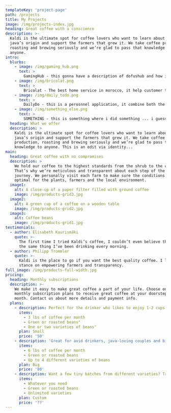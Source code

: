 ```yaml
---
templateKey: 'project-page'
path: /projects
title: My Projects
image: /img/projects-index.jpg
heading: Great coffee with a conscience
description: >-
  Kaldi is the ultimate spot for coffee lovers who want to learn about their
  java’s origin and support the farmers that grew it. We take coffee production,
  roasting and brewing seriously and we’re glad to pass that knowledge to
  anyone.
intro:
  blurbs:
    - image: /img/gaming_hub.png
      text: >
        GamingHub - this gonna have a description of dofushub and how it will grow to be a gaming hub website ...  lorem ipsum lorem ipsumlorem ipsumlorem ipsumlorem ipsumlorem ipsumlorem ipsumlorem ipsumlorem ipsumlorem ipsumlorem ipsumlorem ipsumlorem ipsumlorem ipsum.
    - image: /img/bricolat.png
      text: >
        Bricolat - The best home service in morocco, it help customer to find the nearest ...  lorem ipsum lorem ipsumlorem ipsumlorem ipsumlorem ipsumlorem ipsumlorem ipsumlorem ipsumlorem ipsumlorem ipsumlorem ipsumlorem ipsumlorem ipsumlorem ipsum.
    - image: /img/daily_todo.png
      text: >
        DailyDo - this is a perosnnel application, it combine both the normal todo list and a daily to do ... i use this application to track my progress in my goals and to change my behaviour, slowly but steady.
    - image: /img/something_else.png
      text: >
        SOMETHING - this is something where i did something ... i guess maybe a game like protectthequeen, or tap the bastard, or habits collecter or something.
  heading: What we offer
  description: >
    Kaldi is the ultimate spot for coffee lovers who want to learn about their
    java’s origin and support the farmers that grew it. We take coffee
    production, roasting and brewing seriously and we’re glad to pass that
    knowledge to anyone. This is an edit via identity...
main:
  heading: Great coffee with no compromises
  description: >
    We hold our coffee to the highest standards from the shrub to the cup.
    That’s why we’re meticulous and transparent about each step of the coffee’s
    journey. We personally visit each farm to make sure the conditions are
    optimal for the plants, farmers and the local environment.
  image1:
    alt: A close-up of a paper filter filled with ground coffee
    image: /img/products-grid3.jpg
  image2:
    alt: A green cup of a coffee on a wooden table
    image: /img/products-grid2.jpg
  image3:
    alt: Coffee beans
    image: /img/products-grid1.jpg
testimonials:
  - author: Elisabeth Kaurismäki
    quote: >-
      The first time I tried Kaldi’s coffee, I couldn’t even believe that was
      the same thing I’ve been drinking every morning.
  - author: Philipp Trommler
    quote: >-
      Kaldi is the place to go if you want the best quality coffee. I love their
      stance on empowering farmers and transparency.
full_image: /img/products-full-width.jpg
pricing:
  heading: Monthly subscriptions
  description: >-
    We make it easy to make great coffee a part of your life. Choose one of our
    monthly subscription plans to receive great coffee at your doorstep each
    month. Contact us about more details and payment info.
  plans:
    - description: Perfect for the drinker who likes to enjoy 1-2 cups per day.
      items:
        - 3 lbs of coffee per month
        - Green or roasted beans"
        - One or two varieties of beans"
      plan: Small
      price: '50'
    - description: 'Great for avid drinkers, java-loving couples and bigger crowds'
      items:
        - 6 lbs of coffee per month
        - Green or roasted beans
        - Up to 4 different varieties of beans
      plan: Big
      price: '80'
    - description: Want a few tiny batches from different varieties? Try our custom plan
      items:
        - Whatever you need
        - Green or roasted beans
        - Unlimited varieties
      plan: Custom
      price: '??'
---
```


